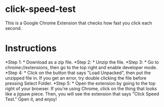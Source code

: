 # click-speed-test
This is a Google Chrome Extension that checks how fast you click each second.

# Instructions
*Step 1: * Download as a zip file.
*Step 2: * Unzip the file.
*Step 3: * Go to chrome://extensions, then go to the top right and enable developer mode.
*Step 4: * Click on the button that says "Load Unpacked", then put the unzipped file in. If you get an error, try double clicking the file before pressing Select Folder.
*Step 5: * Open the extension by going to the top right of your browser. If you're using Chrome, click on the thing that looks like a jigsaw piece. Then, you will see the extension that says "Click Speed Test." Open it, and enjoy!
